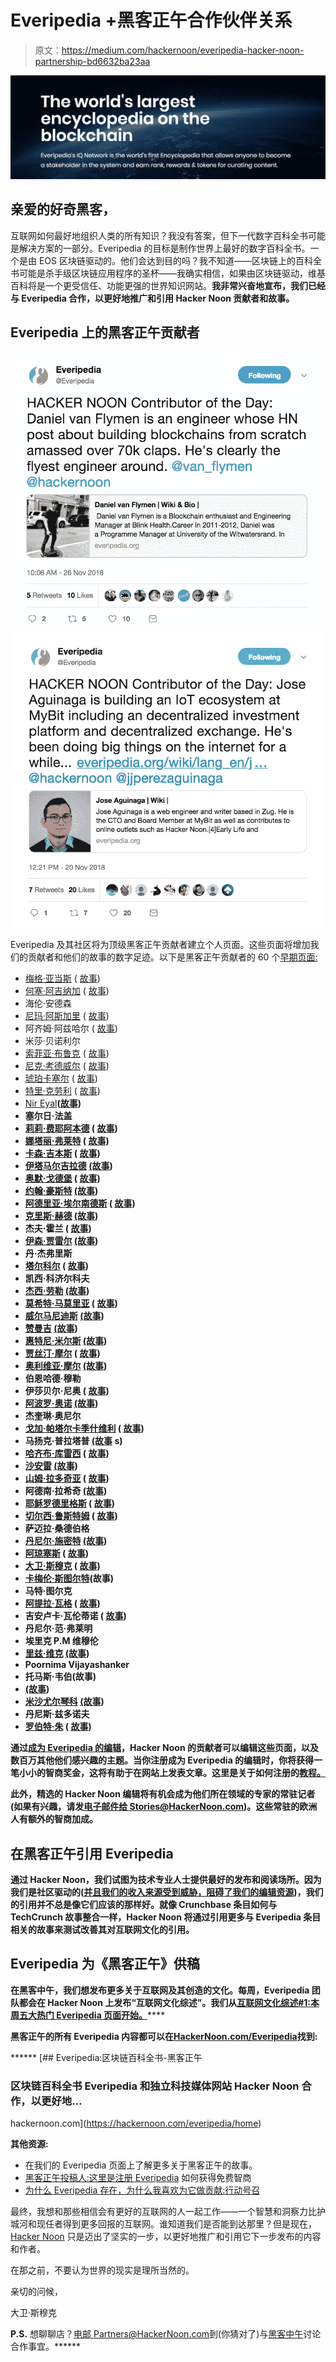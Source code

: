 # Everipedia +黑客正午合作伙伴关系

> 原文：<https://medium.com/hackernoon/everipedia-hacker-noon-partnership-bd6632ba23aa>

![](img/10eabf0549b0b8e4490b1e516e7882a1.png)

## 亲爱的好奇黑客，

互联网如何最好地组织人类的所有知识？我没有答案，但下一代数字百科全书可能是解决方案的一部分。Everipedia 的目标是制作世界上最好的数字百科全书。一个是由 EOS 区块链驱动的。他们会达到目的吗？我不知道——区块链上的百科全书可能是杀手级区块链应用程序的圣杯——我确实相信，如果由区块链驱动，维基百科将是一个更受信任、功能更强的世界知识网站。**我非常兴奋地宣布，我们已经与 Everipedia 合作，以更好地推广和引用 Hacker Noon 贡献者和故事。**

## Everipedia 上的黑客正午贡献者

![](img/d4f30c90c9bbcf8c8514d71723eba81d.png)![](img/fb3b1b851604b09f4c0ffaad30697d1c.png)

Everipedia 及其社区将为顶级黑客正午贡献者建立个人页面。这些页面将增加我们的贡献者和他们的故事的数字足迹。以下是黑客正午贡献者的 60 个[早期页面:](https://everipedia.org/wiki/lang_en/list-of-hacker-noon-contributing-writers/)

*   [梅格·亚当斯](https://everipedia.org/wiki/lang_en/meg-adams/) ( [故事](https://hackernoon.com/@megkadams))
*   [何塞·阿吉纳加](https://everipedia.org/wiki/lang_en/jose-aguinaga/) ( [故事](https://hackernoon.com/@jjperezaguinaga))
*   海伦·安德森
*   [尼玛·阿斯加里](https://everipedia.org/wiki/lang_en/nima-asghari/) ( [故事](https://hackernoon.com/@insideNiMA))
*   阿齐姆·阿兹哈尔 ( [故事](https://hackernoon.com/@azeem))
*   米莎·贝诺利尔
*   [索菲亚·布鲁克](https://everipedia.org/wiki/lang_en/sophia-brooke/) ( [故事](https://hackernoon.com/@sophia.m.brooke))
*   [尼克·考德威尔](https://everipedia.org/wiki/lang_en/nick-caldwell/) ( [故事](https://hackernoon.com/@nickcaldwell))
*   [琥珀卡塞尔](https://everipedia.org/wiki/lang_en/amber-cazzell/) ( [故事](https://hackernoon.com/@ambercazzell))
*   [特里·克劳利](https://everipedia.org/wiki/lang_en/terry-crowley/) ( [故事](https://hackernoon.com/@terrycrowley))
*   [Nir Eyal](https://everipedia.org/wiki/QmWyMgWsvibX1UHJ2CeYQsmMYb5e6buWQMC5gNuurzHXab/)**([故事](https://hackernoon.com/@nireyal))**
*   **塞尔日·法盖**
*   **[莉莉·费耶阿本德](https://everipedia.org/wiki/lang_en/lili-feyerabend/) ( [故事](https://hackernoon.com/@Lililashka))**
*   **[娜塔丽·弗莱特](https://everipedia.org/wiki/lang_en/natalie-fratto/) ( [故事](https://hackernoon.com/@nataliefratto))**
*   **[卡森·吉本斯](https://everipedia.org/wiki/lang_en/carson-gibbons/) ( [故事](https://hackernoon.com/@carsoncgibbons))**
*   **[伊塔马尔吉拉德](https://everipedia.org/wiki/QmTNCAmNLPiisYrwt3pBkB26DB7DnY1R5mUgeMBQ7KcdZw/) [(故事](https://hackernoon.com/@itamargilad))**
*   **[奥默·戈德堡](https://everipedia.org/wiki/QmVs1LW1qiMWFqQ6f6XLpgquxgw7MbxTQ9Me56ij2V7ShK/) ( [故事](https://hackernoon.com/@omergoldberg))**
*   **[约翰·豪斯特](https://everipedia.org/wiki/QmYywmeenJBCAdgYtXCiTYTn4rcJRudcawtzimLDWK5QDM/) [(故事](https://hackernoon.com/@johngreathouse))**
*   **[阿德里亚·埃尔南德斯](https://everipedia.org/wiki/lang_en/adri%C3%A0-hern%C3%A1ndez/) ( [故事](https://hackernoon.com/@hc_adria))**
*   **[克里斯·赫德](https://everipedia.org/wiki/QmPP8dvsb6brHkPVD8ZbRJBF22XYTsNrEppJC9SM8zkXNS/) [(故事](https://hackernoon.com/@ChrisHerd))**
*   **杰夫·霍兰 ( [故事](https://hackernoon.com/@jeffhollan))**
*   **[伊森·贾雷尔](https://everipedia.org/wiki/QmRA16R5nver8yhspjevUqHuCWTtNqyqEq1CiFXpTppjir/) [(故事](https://hackernoon.com/@ethan.jarrell))**
*   **丹·杰弗里斯**
*   **[塔尔科尔](https://everipedia.org/wiki/lang_en/tal-kol/) ( [故事](https://hackernoon.com/@talkol))**
*   **凯西·科济尔科夫**
*   **[杰西·劳勒](https://everipedia.org/wiki/QmaAaD4oWsi7ZVmWpdUDNkRGeYoKeXoN2y9CSbxD9FjwWB/) [(故事](https://hackernoon.com/@Lawlerpalooza))**
*   **[莫希特·马莫里亚](https://everipedia.org/wiki/QmYZSg7FFfadXbcniAg7DHNARW7hPybUtDEBzZQHvwjZnS/) ( [故事](https://hackernoon.com/@mohitmamoria))**
*   **[威尔马尼迪斯](https://everipedia.org/wiki/QmbBuTej2Wq7q8rKC9mZZZaAreCCirFiDRnU16QPrXS14M/) [(故事](https://hackernoon.com/@willmanidis))**
*   **[赞曼吉](https://everipedia.org/wiki/Qmd4LEJsKqHmifrUedzCGAipX6iyNsop3KyWznn2sxActG/) [(故事](https://hackernoon.com/@zainmanji))**
*   **[惠特尼·米尔斯](https://everipedia.org/wiki/QmZ4SdDKA71EFQN6Mjso9gqnibFCtSJe5Ln9FfvL8YmFRV/) [(故事](https://everipedia.org/wiki/lang_en/whitney-meers/))**
*   **[贾丝汀·摩尔](https://everipedia.org/wiki/QmPoNYhW1tNtFZ4C2HE6p23VCfpu7BeQKZGHuKXUDkEZmN/) ( [故事](https://hackernoon.com/@justinemoore_85088))**
*   **[奥利维亚·摩尔](https://everipedia.org/wiki/QmcinfpU3iqMfA2FtrG16hJridyXnbAsB1HRFfRrib81Qo/) [(故事](https://hackernoon.com/@justinemoore_85088))**
*   **伯恩哈德·穆勒**
*   **伊莎贝尔·尼奥 ( [故事](https://hackernoon.com/@eisabai))**
*   **[阿波罗·奥诺](https://everipedia.org/wiki/QmVUshUoaf1MrgP8qkomSwpGrdDP2rJVKyPEuUCA4wFSds/) [(故事](https://hackernoon.com/@AAO888))**
*   **杰奎琳·奥尼尔**
*   **[戈加·帕塔尔卡季什维利](https://everipedia.org/wiki/QmV623P6a3NJSALMxBywb6HXE5w2eV232eMdU7biBYeK3b/) ( [故事](https://hackernoon.com/@ent1c3d))**
*   **马扬克·普拉塔普 [(故事](https://hackernoon.com/@mayankpratapeb) s)**
*   **[哈齐布·库雷西](https://everipedia.org/wiki/lang_en/haseeb-qureshi/) ( [故事](https://hackernoon.com/@hosseeb))**
*   **[沙安雷](https://everipedia.org/wiki/QmTDBaT6KZG8QWUsModKkWpdvo3U6aik4SEL4e3rS4SnD7/) [(故事](https://hackernoon.com/@shaanray))**
*   **[山姆·拉多奇亚](https://everipedia.org/wiki/QmWQr8nYBRoPaxAnoukZiLEG4Bwku8AKTLyV663gFKGUzq/) ( [故事](https://hackernoon.com/@iamsamsterdam))**
*   **阿德南·拉希奇 [(故事](https://hackernoon.com/@adnanrahic))**
*   **[耶稣罗德里格斯](https://everipedia.org/wiki/QmQiMiqgRi7pwGrswp4r8GozbjHgLU9PnEgMyi39eYWfDs/) ( [故事](https://hackernoon.com/@jrodthoughts))**
*   **[切尔西·鲁斯特姆](https://everipedia.org/wiki/lang_en/chelsea-rustrum/) ( [故事](https://hackernoon.com/@shareablelife))**
*   **萨迈拉·桑德伯格**
*   **[丹尼尔·施密特](https://everipedia.org/wiki/QmbFSgRBzfqcvy3TaasGtRMsKhttLDKwx9WF2u2ca5oLH7/) [(故事](https://hackernoon.com/@danielfschmidt))**
*   **[阿琼塞斯](https://everipedia.org/wiki/QmeQ6B4a1e3m7dwwnMQ6dLR2CoRzXLn5yYJ6ZraPNLmkgn/) ( [故事](https://hackernoon.com/@arjunsethi))**
*   **[大卫·斯穆克](https://everipedia.org/wiki/lang_en/david-smooke/) ( [故事](http://hackernoon.com/@davidsmooke))**
*   **[卡梅伦·斯图尔特](https://everipedia.org/wiki/QmaThZTw5G9g8wuLWUWtSdT61FxTjvycr8VQXhRbdHH8cY/)(故事)**
*   **马特·图尔克**
*   **[阿提拉·瓦格](https://everipedia.org/wiki/QmUGmhPciSDLD6VBNVQ7eCkqxNqXLDMj65B5mSQdd15Gnp/) ( [故事](https://hackernoon.com/@attilavago))**
*   **吉安卢卡·瓦伦蒂诺 ( [故事](https://hackernoon.com/@luckyvalentini))**
*   **丹尼尔·范·弗莱明**
*   **埃里克 P.M 维穆伦**
*   **[里兹·维克](https://everipedia.org/wiki/QmPCy5pEeK7cPZ5Bv4iLe1md5BY4fJsSw2MYuQgAN1FdwP/) [(故事](https://hackernoon.com/@rizstanford))**
*   **Poornima Vijayashanker**
*   **托马斯·韦伯(故事)**
*   **[(故事](https://hackernoon.com/@kazup))**
*   **[米沙尤尔琴科](https://everipedia.org/wiki/QmSG7TkSHPqUYTm1HT5MCezNKa9MPuXGS19rNzvjWk6p3H/) [(故事](https://hackernoon.com/@mishablog))**
*   **丹尼斯·兹多诺夫**
*   **[罗伯特·朱](https://everipedia.org/wiki/QmfEmbB4ujGs1jzT9znPeHEnBwrycL1RUEdi2BNmeJwLzV/) ( [故事](https://hackernoon.com/@robzhu))**

**通过[成为 Everipedia 的编辑](https://hackernoon.com/hacker-noon-contributors-here-is-how-to-get-free-iq-when-you-sign-up-for-everipedia-aaccd8e83483)，Hacker Noon 的贡献者可以编辑这些页面，以及数百万其他他们感兴趣的主题。当你注册成为 Everipedia 的编辑时，你将获得一笔小小的智商奖金，这将有助于在网站上发表文章。这里是关于如何注册的[教程。](https://hackernoon.com/hacker-noon-contributors-here-is-how-to-get-free-iq-when-you-sign-up-for-everipedia-aaccd8e83483)**

**此外，精选的 Hacker Noon 编辑将有机会成为他们所在领域的专家的常驻记者(如果有兴趣，请发[电子邮件给 Stories@HackerNoon.com](mailto:stories@hackernoon.com))。这些常驻的欧洲人有额外的智商加成。**

## **在黑客正午引用 Everipedia**

**通过 Hacker Noon，我们试图为技术专业人士提供最好的发布和阅读场所。因为我们是社区驱动的([并且我们的收入来源受到威胁，阻碍了我们的编辑资源](https://www.startengine.com/hackernoon))，我们的引用并不总是像它们应该的那样好。就像 Crunchbase 条目如何与 TechCrunch 故事整合一样，Hacker Noon 将通过引用更多与 Everipedia 条目相关的故事来测试改善其对互联网文化的引用。**

## **Everipedia 为《黑客正午》供稿**

**在黑客中午，我们想发布更多关于互联网及其创造的文化。每周，Everipedia 团队都会在 Hacker Noon 上发布“互联网文化综述”。我们从**[**互联网文化综述#1:本周五大热门 Everipedia 页面开始。**](https://hackernoon.com/everipedia-culture-roundup-1-top-five-trending-pages-of-the-week-3f788c01e085)****

******黑客正午的所有 Everipedia 内容都可以在[HackerNoon.com/Everipedia](https://hackernoon.com/everipedia)找到:******

******[](https://hackernoon.com/everipedia/home) [## Everipedia:区块链百科全书-黑客正午

### 区块链百科全书 Everipedia 和独立科技媒体网站 Hacker Noon 合作，以更好地…

hackernoon.com](https://hackernoon.com/everipedia/home) 

**其他资源:**

*   在我们的 Everipedia 页面上了解更多关于黑客正午的故事。
*   [黑客正午投稿人:这里是注册 Everipedia](https://hackernoon.com/hacker-noon-contributors-here-is-how-to-get-free-iq-when-you-sign-up-for-everipedia-aaccd8e83483) 如何获得免费智商
*   [为什么 Everipedia 存在，为什么我喜欢为它做贡献:行动号召](https://hackernoon.com/why-everipedia-exists-and-why-i-enjoy-contributing-to-it-a-call-to-action-10a53e32d11b)

最终，我想和那些相信会有更好的互联网的人一起工作——一个智慧和洞察力比护城河和现任者得到更多回报的互联网。谁知道我们是否能到达那里？但是现在， [Hacker Noon](http://hackernoon.com) 只是迈出了坚实的一步，以更好地推广和引用它下一步发布的内容和作者。

在那之前，不要认为世界的现实是理所当然的。

亲切的问候，

大卫·斯穆克

**P.S.** 想聊聊店？[电邮 Partners@HackerNoon.com](mailto:partners@hackernoon.com)到(你猜对了)与[黑客中午](http://hackernoon.com)讨论合作事宜。******